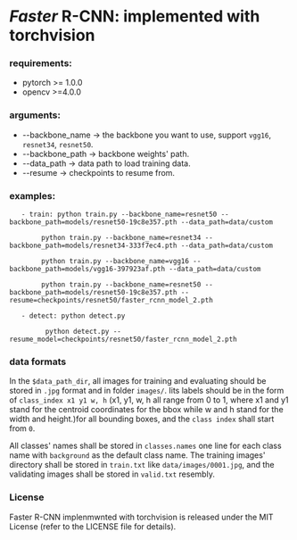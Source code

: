 
# *Faster* R-CNN: implemented with torchvision
### requirements:
 - pytorch >= 1.0.0
 - opencv >=4.0.0
### arguments:
 - --backbone_name -> the backbone you want to use, support `vgg16`, `resnet34`, `resnet50`.
 - --backbone_path -> backbone weights' path. 
 - --data_path -> data path to load training data.
 - --resume -> checkpoints to resume from.
### examples:  

	   - train: python train.py --backbone_name=resnet50 --backbone_path=models/resnet50-19c8e357.pth --data_path=data/custom

	   	    python train.py --backbone_name=resnet34 --backbone_path=models/resnet34-333f7ec4.pth --data_path=data/custom

		    python train.py --backbone_name=vgg16 --backbone_path=models/vgg16-397923af.pth --data_path=data/custom

		    python train.py --backbone_name=resnet50 --backbone_path=models/resnet50-19c8e357.pth --resume=checkpoints/resnet50/faster_rcnn_model_2.pth
                  
	   - detect: python detect.py

		     python detect.py --resume_model=checkpoints/resnet50/faster_rcnn_model_2.pth

### data formats

In the `$data_path_dir`, all images for training and evaluating should be stored in `.jpg` format and in folder `images/`. Iits labels should be in the form of `class_index x1 y1 w, h` (x1, y1, w, h all range from 0 to 1, where x1 and y1 stand for the centroid coordinates for the bbox while w and h stand for the width and height.)for all bounding boxes, and the `class index` shall start from `0`.

All classes' names shall be stored in `classes.names` one line for each class name with `background` as the default class name. The training images' directory shall be stored in `train.txt` like `data/images/0001.jpg`, and the validating images shall be stored in `valid.txt` resembly.
	    

### License

Faster R-CNN implenmwnted with torchvision is released under the MIT License (refer to the LICENSE file for details).



